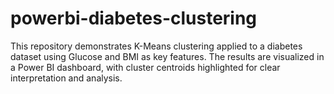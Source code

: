 # powerbi-diabetes-clustering
This repository demonstrates K-Means clustering applied to a diabetes dataset using Glucose and BMI as key features. The results are visualized in a Power BI dashboard, with cluster centroids highlighted for clear interpretation and analysis.
